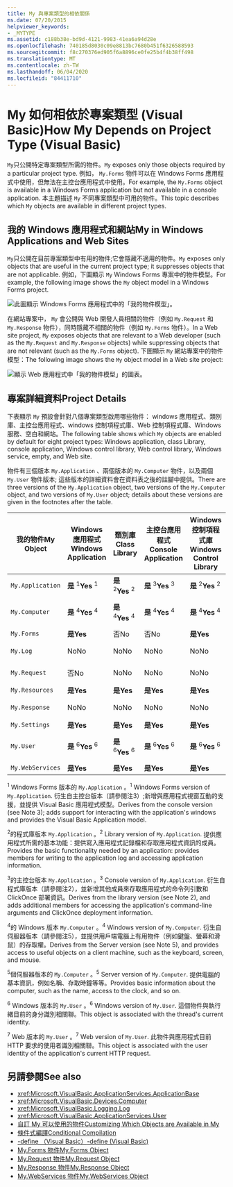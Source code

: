 ```yaml
---
title: My 與專案類型的相依關係
ms.date: 07/20/2015
helpviewer_keywords:
- _MYTYPE
ms.assetid: c188b38e-bd9d-4121-9983-41ea6a94d28e
ms.openlocfilehash: 740185d8030c09e8813bc7680b451f6326588593
ms.sourcegitcommit: f8c270376ed905f6a8896ce0fe25b4f4b38ff498
ms.translationtype: MT
ms.contentlocale: zh-TW
ms.lasthandoff: 06/04/2020
ms.locfileid: "84411710"
---
```

# <a name="how-my-depends-on-project-type-visual-basic"></a><span data-ttu-id="9b6f0-102">My 如何相依於專案類型 (Visual Basic)</span><span class="sxs-lookup"><span data-stu-id="9b6f0-102">How My Depends on Project Type (Visual Basic)</span></span>

<span data-ttu-id="9b6f0-103">`My`只公開特定專案類型所需的物件。</span><span class="sxs-lookup"><span data-stu-id="9b6f0-103">`My` exposes only those objects required by a particular project type.</span></span> <span data-ttu-id="9b6f0-104">例如， `My.Forms` 物件可以在 Windows Forms 應用程式中使用，但無法在主控台應用程式中使用。</span><span class="sxs-lookup"><span data-stu-id="9b6f0-104">For example, the `My.Forms` object is available in a Windows Forms application but not available in a console application.</span></span> <span data-ttu-id="9b6f0-105">本主題描述 `My` 不同專案類型中可用的物件。</span><span class="sxs-lookup"><span data-stu-id="9b6f0-105">This topic describes which `My` objects are available in different project types.</span></span>  
  
## <a name="my-in-windows-applications-and-web-sites"></a><span data-ttu-id="9b6f0-106">我的 Windows 應用程式和網站</span><span class="sxs-lookup"><span data-stu-id="9b6f0-106">My in Windows Applications and Web Sites</span></span>  

 <span data-ttu-id="9b6f0-107">`My`只公開在目前專案類型中有用的物件;它會隱藏不適用的物件。</span><span class="sxs-lookup"><span data-stu-id="9b6f0-107">`My` exposes only objects that are useful in the current project type; it suppresses objects that are not applicable.</span></span> <span data-ttu-id="9b6f0-108">例如，下圖顯示 `My` Windows Forms 專案中的物件模型。</span><span class="sxs-lookup"><span data-stu-id="9b6f0-108">For example, the following image shows the `My` object model in a Windows Forms project.</span></span>  
  
 ![此圖顯示 Windows Forms 應用程式中的「我的物件模型」。](./media/how-my-depends-on-project-type/my-object-model-windows-forms.png)  
  
 <span data-ttu-id="9b6f0-110">在網站專案中， `My` 會公開與 Web 開發人員相關的物件（例如 `My.Request` 和 `My.Response` 物件），同時隱藏不相關的物件（例如 `My.Forms` 物件）。</span><span class="sxs-lookup"><span data-stu-id="9b6f0-110">In a Web site project, `My` exposes objects that are relevant to a Web developer (such as the `My.Request` and `My.Response` objects) while suppressing objects that are not relevant (such as the `My.Forms` object).</span></span> <span data-ttu-id="9b6f0-111">下圖顯示 `My` 網站專案中的物件模型：</span><span class="sxs-lookup"><span data-stu-id="9b6f0-111">The following image shows the `My` object model in a Web site project:</span></span>  
  
 ![顯示 Web 應用程式中「我的物件模型」的圖表。](./media/how-my-depends-on-project-type/my-object-model-web.png)  
  
## <a name="project-details"></a><span data-ttu-id="9b6f0-113">專案詳細資料</span><span class="sxs-lookup"><span data-stu-id="9b6f0-113">Project Details</span></span>  

 <span data-ttu-id="9b6f0-114">下表顯示 `My` 預設會針對八個專案類型啟用哪些物件： windows 應用程式、類別庫、主控台應用程式、windows 控制項程式庫、Web 控制項程式庫、Windows 服務、空白和網站。</span><span class="sxs-lookup"><span data-stu-id="9b6f0-114">The following table shows which `My` objects are enabled by default for eight project types: Windows application, class Library, console application, Windows control library, Web control library, Windows service, empty, and Web site.</span></span>  
  
 <span data-ttu-id="9b6f0-115">物件有三個版本 `My.Application` 、兩個版本的 `My.Computer` 物件，以及兩個 `My.User` 物件版本; 這些版本的詳細資料會在資料表之後的註腳中提供。</span><span class="sxs-lookup"><span data-stu-id="9b6f0-115">There are three versions of the `My.Application` object, two versions of the `My.Computer` object, and two versions of `My.User` object; details about these versions are given in the footnotes after the table.</span></span>  
  
|<span data-ttu-id="9b6f0-116">我的物件</span><span class="sxs-lookup"><span data-stu-id="9b6f0-116">My Object</span></span>|<span data-ttu-id="9b6f0-117">Windows 應用程式</span><span class="sxs-lookup"><span data-stu-id="9b6f0-117">Windows Application</span></span>|<span data-ttu-id="9b6f0-118">類別庫</span><span class="sxs-lookup"><span data-stu-id="9b6f0-118">Class Library</span></span>|<span data-ttu-id="9b6f0-119">主控台應用程式</span><span class="sxs-lookup"><span data-stu-id="9b6f0-119">Console Application</span></span>|<span data-ttu-id="9b6f0-120">Windows 控制項程式庫</span><span class="sxs-lookup"><span data-stu-id="9b6f0-120">Windows Control Library</span></span>|<span data-ttu-id="9b6f0-121">Web 控制項程式庫</span><span class="sxs-lookup"><span data-stu-id="9b6f0-121">Web Control Library</span></span>|<span data-ttu-id="9b6f0-122">Windows 服務</span><span class="sxs-lookup"><span data-stu-id="9b6f0-122">Windows Service</span></span>|<span data-ttu-id="9b6f0-123">空白</span><span class="sxs-lookup"><span data-stu-id="9b6f0-123">Empty</span></span>|<span data-ttu-id="9b6f0-124">網站</span><span class="sxs-lookup"><span data-stu-id="9b6f0-124">Web Site</span></span>|  
|---|---|---|---|---|---|---|---|---|  
|`My.Application`|<span data-ttu-id="9b6f0-125">**是** <sup>1</sup></span><span class="sxs-lookup"><span data-stu-id="9b6f0-125">**Yes** <sup>1</sup></span></span>|<span data-ttu-id="9b6f0-126">**是** <sup>2</sup></span><span class="sxs-lookup"><span data-stu-id="9b6f0-126">**Yes** <sup>2</sup></span></span>|<span data-ttu-id="9b6f0-127">**是** <sup>3</sup></span><span class="sxs-lookup"><span data-stu-id="9b6f0-127">**Yes** <sup>3</sup></span></span>|<span data-ttu-id="9b6f0-128">**是** <sup>2</sup></span><span class="sxs-lookup"><span data-stu-id="9b6f0-128">**Yes** <sup>2</sup></span></span>|<span data-ttu-id="9b6f0-129">No</span><span class="sxs-lookup"><span data-stu-id="9b6f0-129">No</span></span>|<span data-ttu-id="9b6f0-130">**是** <sup>3</sup></span><span class="sxs-lookup"><span data-stu-id="9b6f0-130">**Yes** <sup>3</sup></span></span>|<span data-ttu-id="9b6f0-131">No</span><span class="sxs-lookup"><span data-stu-id="9b6f0-131">No</span></span>|<span data-ttu-id="9b6f0-132">No</span><span class="sxs-lookup"><span data-stu-id="9b6f0-132">No</span></span>|  
|`My.Computer`|<span data-ttu-id="9b6f0-133">**是** <sup>4</sup></span><span class="sxs-lookup"><span data-stu-id="9b6f0-133">**Yes** <sup>4</sup></span></span>|<span data-ttu-id="9b6f0-134">**是** <sup>4</sup></span><span class="sxs-lookup"><span data-stu-id="9b6f0-134">**Yes** <sup>4</sup></span></span>|<span data-ttu-id="9b6f0-135">**是** <sup>4</sup></span><span class="sxs-lookup"><span data-stu-id="9b6f0-135">**Yes** <sup>4</sup></span></span>|<span data-ttu-id="9b6f0-136">**是** <sup>4</sup></span><span class="sxs-lookup"><span data-stu-id="9b6f0-136">**Yes** <sup>4</sup></span></span>|<span data-ttu-id="9b6f0-137">**是** <sup>5</sup></span><span class="sxs-lookup"><span data-stu-id="9b6f0-137">**Yes** <sup>5</sup></span></span>|<span data-ttu-id="9b6f0-138">**是** <sup>4</sup></span><span class="sxs-lookup"><span data-stu-id="9b6f0-138">**Yes** <sup>4</sup></span></span>|<span data-ttu-id="9b6f0-139">No</span><span class="sxs-lookup"><span data-stu-id="9b6f0-139">No</span></span>|<span data-ttu-id="9b6f0-140">**是** <sup>5</sup></span><span class="sxs-lookup"><span data-stu-id="9b6f0-140">**Yes** <sup>5</sup></span></span>|  
|`My.Forms`|<span data-ttu-id="9b6f0-141">**是**</span><span class="sxs-lookup"><span data-stu-id="9b6f0-141">**Yes**</span></span>|<span data-ttu-id="9b6f0-142">否</span><span class="sxs-lookup"><span data-stu-id="9b6f0-142">No</span></span>|<span data-ttu-id="9b6f0-143">否</span><span class="sxs-lookup"><span data-stu-id="9b6f0-143">No</span></span>|<span data-ttu-id="9b6f0-144">**是**</span><span class="sxs-lookup"><span data-stu-id="9b6f0-144">**Yes**</span></span>|<span data-ttu-id="9b6f0-145">否</span><span class="sxs-lookup"><span data-stu-id="9b6f0-145">No</span></span>|<span data-ttu-id="9b6f0-146">No</span><span class="sxs-lookup"><span data-stu-id="9b6f0-146">No</span></span>|<span data-ttu-id="9b6f0-147">No</span><span class="sxs-lookup"><span data-stu-id="9b6f0-147">No</span></span>|<span data-ttu-id="9b6f0-148">No</span><span class="sxs-lookup"><span data-stu-id="9b6f0-148">No</span></span>|  
|`My.Log`|<span data-ttu-id="9b6f0-149">No</span><span class="sxs-lookup"><span data-stu-id="9b6f0-149">No</span></span>|<span data-ttu-id="9b6f0-150">No</span><span class="sxs-lookup"><span data-stu-id="9b6f0-150">No</span></span>|<span data-ttu-id="9b6f0-151">No</span><span class="sxs-lookup"><span data-stu-id="9b6f0-151">No</span></span>|<span data-ttu-id="9b6f0-152">No</span><span class="sxs-lookup"><span data-stu-id="9b6f0-152">No</span></span>|<span data-ttu-id="9b6f0-153">No</span><span class="sxs-lookup"><span data-stu-id="9b6f0-153">No</span></span>|<span data-ttu-id="9b6f0-154">No</span><span class="sxs-lookup"><span data-stu-id="9b6f0-154">No</span></span>|<span data-ttu-id="9b6f0-155">否</span><span class="sxs-lookup"><span data-stu-id="9b6f0-155">No</span></span>|<span data-ttu-id="9b6f0-156">**是**</span><span class="sxs-lookup"><span data-stu-id="9b6f0-156">**Yes**</span></span>|  
|`My.Request`|<span data-ttu-id="9b6f0-157">否</span><span class="sxs-lookup"><span data-stu-id="9b6f0-157">No</span></span>|<span data-ttu-id="9b6f0-158">No</span><span class="sxs-lookup"><span data-stu-id="9b6f0-158">No</span></span>|<span data-ttu-id="9b6f0-159">No</span><span class="sxs-lookup"><span data-stu-id="9b6f0-159">No</span></span>|<span data-ttu-id="9b6f0-160">No</span><span class="sxs-lookup"><span data-stu-id="9b6f0-160">No</span></span>|<span data-ttu-id="9b6f0-161">No</span><span class="sxs-lookup"><span data-stu-id="9b6f0-161">No</span></span>|<span data-ttu-id="9b6f0-162">No</span><span class="sxs-lookup"><span data-stu-id="9b6f0-162">No</span></span>|<span data-ttu-id="9b6f0-163">否</span><span class="sxs-lookup"><span data-stu-id="9b6f0-163">No</span></span>|<span data-ttu-id="9b6f0-164">**是**</span><span class="sxs-lookup"><span data-stu-id="9b6f0-164">**Yes**</span></span>|  
|`My.Resources`|<span data-ttu-id="9b6f0-165">**是**</span><span class="sxs-lookup"><span data-stu-id="9b6f0-165">**Yes**</span></span>|<span data-ttu-id="9b6f0-166">**是**</span><span class="sxs-lookup"><span data-stu-id="9b6f0-166">**Yes**</span></span>|<span data-ttu-id="9b6f0-167">**是**</span><span class="sxs-lookup"><span data-stu-id="9b6f0-167">**Yes**</span></span>|<span data-ttu-id="9b6f0-168">**是**</span><span class="sxs-lookup"><span data-stu-id="9b6f0-168">**Yes**</span></span>|<span data-ttu-id="9b6f0-169">**是**</span><span class="sxs-lookup"><span data-stu-id="9b6f0-169">**Yes**</span></span>|<span data-ttu-id="9b6f0-170">**是**</span><span class="sxs-lookup"><span data-stu-id="9b6f0-170">**Yes**</span></span>|<span data-ttu-id="9b6f0-171">否</span><span class="sxs-lookup"><span data-stu-id="9b6f0-171">No</span></span>|<span data-ttu-id="9b6f0-172">No</span><span class="sxs-lookup"><span data-stu-id="9b6f0-172">No</span></span>|  
|`My.Response`|<span data-ttu-id="9b6f0-173">No</span><span class="sxs-lookup"><span data-stu-id="9b6f0-173">No</span></span>|<span data-ttu-id="9b6f0-174">No</span><span class="sxs-lookup"><span data-stu-id="9b6f0-174">No</span></span>|<span data-ttu-id="9b6f0-175">No</span><span class="sxs-lookup"><span data-stu-id="9b6f0-175">No</span></span>|<span data-ttu-id="9b6f0-176">No</span><span class="sxs-lookup"><span data-stu-id="9b6f0-176">No</span></span>|<span data-ttu-id="9b6f0-177">No</span><span class="sxs-lookup"><span data-stu-id="9b6f0-177">No</span></span>|<span data-ttu-id="9b6f0-178">No</span><span class="sxs-lookup"><span data-stu-id="9b6f0-178">No</span></span>|<span data-ttu-id="9b6f0-179">否</span><span class="sxs-lookup"><span data-stu-id="9b6f0-179">No</span></span>|<span data-ttu-id="9b6f0-180">**是**</span><span class="sxs-lookup"><span data-stu-id="9b6f0-180">**Yes**</span></span>|  
|`My.Settings`|<span data-ttu-id="9b6f0-181">**是**</span><span class="sxs-lookup"><span data-stu-id="9b6f0-181">**Yes**</span></span>|<span data-ttu-id="9b6f0-182">**是**</span><span class="sxs-lookup"><span data-stu-id="9b6f0-182">**Yes**</span></span>|<span data-ttu-id="9b6f0-183">**是**</span><span class="sxs-lookup"><span data-stu-id="9b6f0-183">**Yes**</span></span>|<span data-ttu-id="9b6f0-184">**是**</span><span class="sxs-lookup"><span data-stu-id="9b6f0-184">**Yes**</span></span>|<span data-ttu-id="9b6f0-185">**是**</span><span class="sxs-lookup"><span data-stu-id="9b6f0-185">**Yes**</span></span>|<span data-ttu-id="9b6f0-186">**是**</span><span class="sxs-lookup"><span data-stu-id="9b6f0-186">**Yes**</span></span>|<span data-ttu-id="9b6f0-187">否</span><span class="sxs-lookup"><span data-stu-id="9b6f0-187">No</span></span>|<span data-ttu-id="9b6f0-188">No</span><span class="sxs-lookup"><span data-stu-id="9b6f0-188">No</span></span>|  
|`My.User`|<span data-ttu-id="9b6f0-189">**是** <sup>6</sup></span><span class="sxs-lookup"><span data-stu-id="9b6f0-189">**Yes** <sup>6</sup></span></span>|<span data-ttu-id="9b6f0-190">**是** <sup>6</sup></span><span class="sxs-lookup"><span data-stu-id="9b6f0-190">**Yes** <sup>6</sup></span></span>|<span data-ttu-id="9b6f0-191">**是** <sup>6</sup></span><span class="sxs-lookup"><span data-stu-id="9b6f0-191">**Yes** <sup>6</sup></span></span>|<span data-ttu-id="9b6f0-192">**是** <sup>6</sup></span><span class="sxs-lookup"><span data-stu-id="9b6f0-192">**Yes** <sup>6</sup></span></span>|<span data-ttu-id="9b6f0-193">**是** <sup>7</sup></span><span class="sxs-lookup"><span data-stu-id="9b6f0-193">**Yes** <sup>7</sup></span></span>|<span data-ttu-id="9b6f0-194">**是** <sup>6</sup></span><span class="sxs-lookup"><span data-stu-id="9b6f0-194">**Yes** <sup>6</sup></span></span>|<span data-ttu-id="9b6f0-195">No</span><span class="sxs-lookup"><span data-stu-id="9b6f0-195">No</span></span>|<span data-ttu-id="9b6f0-196">**是** <sup>7</sup></span><span class="sxs-lookup"><span data-stu-id="9b6f0-196">**Yes** <sup>7</sup></span></span>|  
|`My.WebServices`|<span data-ttu-id="9b6f0-197">**是**</span><span class="sxs-lookup"><span data-stu-id="9b6f0-197">**Yes**</span></span>|<span data-ttu-id="9b6f0-198">**是**</span><span class="sxs-lookup"><span data-stu-id="9b6f0-198">**Yes**</span></span>|<span data-ttu-id="9b6f0-199">**是**</span><span class="sxs-lookup"><span data-stu-id="9b6f0-199">**Yes**</span></span>|<span data-ttu-id="9b6f0-200">**是**</span><span class="sxs-lookup"><span data-stu-id="9b6f0-200">**Yes**</span></span>|<span data-ttu-id="9b6f0-201">**是**</span><span class="sxs-lookup"><span data-stu-id="9b6f0-201">**Yes**</span></span>|<span data-ttu-id="9b6f0-202">**是**</span><span class="sxs-lookup"><span data-stu-id="9b6f0-202">**Yes**</span></span>|<span data-ttu-id="9b6f0-203">否</span><span class="sxs-lookup"><span data-stu-id="9b6f0-203">No</span></span>|<span data-ttu-id="9b6f0-204">No</span><span class="sxs-lookup"><span data-stu-id="9b6f0-204">No</span></span>|  
  
 <span data-ttu-id="9b6f0-205"><sup>1</sup> Windows Forms 版本的 `My.Application` 。</span><span class="sxs-lookup"><span data-stu-id="9b6f0-205"><sup>1</sup> Windows Forms version of `My.Application`.</span></span> <span data-ttu-id="9b6f0-206">衍生自主控台版本（請參閱注3）;新增與應用程式視窗互動的支援，並提供 Visual Basic 應用程式模型。</span><span class="sxs-lookup"><span data-stu-id="9b6f0-206">Derives from the console version (see Note 3); adds support for interacting with the application's windows and provides the Visual Basic Application model.</span></span>  
  
 <span data-ttu-id="9b6f0-207"><sup>2</sup>的程式庫版本 `My.Application` 。</span><span class="sxs-lookup"><span data-stu-id="9b6f0-207"><sup>2</sup> Library version of `My.Application`.</span></span> <span data-ttu-id="9b6f0-208">提供應用程式所需的基本功能：提供寫入應用程式記錄檔和存取應用程式資訊的成員。</span><span class="sxs-lookup"><span data-stu-id="9b6f0-208">Provides the basic functionality needed by an application: provides members for writing to the application log and accessing application information.</span></span>  
  
 <span data-ttu-id="9b6f0-209"><sup>3</sup>的主控台版本 `My.Application` 。</span><span class="sxs-lookup"><span data-stu-id="9b6f0-209"><sup>3</sup> Console version of `My.Application`.</span></span> <span data-ttu-id="9b6f0-210">衍生自程式庫版本（請參閱注2），並新增其他成員來存取應用程式的命令列引數和 ClickOnce 部署資訊。</span><span class="sxs-lookup"><span data-stu-id="9b6f0-210">Derives from the library version (see Note 2), and adds additional members for accessing the application's command-line arguments and ClickOnce deployment information.</span></span>  
  
 <span data-ttu-id="9b6f0-211"><sup>4</sup>的 Windows 版本 `My.Computer` 。</span><span class="sxs-lookup"><span data-stu-id="9b6f0-211"><sup>4</sup> Windows version of `My.Computer`.</span></span> <span data-ttu-id="9b6f0-212">衍生自伺服器版本（請參閱注5），並提供用戶端電腦上有用物件（例如鍵盤、螢幕和滑鼠）的存取權。</span><span class="sxs-lookup"><span data-stu-id="9b6f0-212">Derives from the Server version (see Note 5), and provides access to useful objects on a client machine, such as the keyboard, screen, and mouse.</span></span>  
  
 <span data-ttu-id="9b6f0-213"><sup>5</sup>個伺服器版本的 `My.Computer` 。</span><span class="sxs-lookup"><span data-stu-id="9b6f0-213"><sup>5</sup> Server version of `My.Computer`.</span></span> <span data-ttu-id="9b6f0-214">提供電腦的基本資訊，例如名稱、存取時鐘等等。</span><span class="sxs-lookup"><span data-stu-id="9b6f0-214">Provides basic information about the computer, such as the name, access to the clock, and so on.</span></span>  
  
 <span data-ttu-id="9b6f0-215"><sup>6</sup> Windows 版本的 `My.User` 。</span><span class="sxs-lookup"><span data-stu-id="9b6f0-215"><sup>6</sup> Windows version of `My.User`.</span></span> <span data-ttu-id="9b6f0-216">這個物件與執行緒目前的身分識別相關聯。</span><span class="sxs-lookup"><span data-stu-id="9b6f0-216">This object is associated with the thread's current identity.</span></span>  
  
 <span data-ttu-id="9b6f0-217"><sup>7</sup> Web 版本的 `My.User` 。</span><span class="sxs-lookup"><span data-stu-id="9b6f0-217"><sup>7</sup> Web version of `My.User`.</span></span> <span data-ttu-id="9b6f0-218">此物件與應用程式目前 HTTP 要求的使用者識別相關聯。</span><span class="sxs-lookup"><span data-stu-id="9b6f0-218">This object is associated with the user identity of the application's current HTTP request.</span></span>  
  
## <a name="see-also"></a><span data-ttu-id="9b6f0-219">另請參閱</span><span class="sxs-lookup"><span data-stu-id="9b6f0-219">See also</span></span>

- <xref:Microsoft.VisualBasic.ApplicationServices.ApplicationBase>
- <xref:Microsoft.VisualBasic.Devices.Computer>
- <xref:Microsoft.VisualBasic.Logging.Log>
- <xref:Microsoft.VisualBasic.ApplicationServices.User>
- [<span data-ttu-id="9b6f0-220">自訂 My 可以使用的物件</span><span class="sxs-lookup"><span data-stu-id="9b6f0-220">Customizing Which Objects are Available in My</span></span>](../customizing-extending-my/customizing-which-objects-are-available-in-my.md)
- [<span data-ttu-id="9b6f0-221">條件式編譯</span><span class="sxs-lookup"><span data-stu-id="9b6f0-221">Conditional Compilation</span></span>](../../programming-guide/program-structure/conditional-compilation.md)
- [<span data-ttu-id="9b6f0-222">-define （Visual Basic）</span><span class="sxs-lookup"><span data-stu-id="9b6f0-222">-define (Visual Basic)</span></span>](../../reference/command-line-compiler/define.md)
- [<span data-ttu-id="9b6f0-223">My.Forms 物件</span><span class="sxs-lookup"><span data-stu-id="9b6f0-223">My.Forms Object</span></span>](../../language-reference/objects/my-forms-object.md)
- [<span data-ttu-id="9b6f0-224">My.Request 物件</span><span class="sxs-lookup"><span data-stu-id="9b6f0-224">My.Request Object</span></span>](../../language-reference/objects/my-request-object.md)
- [<span data-ttu-id="9b6f0-225">My.Response 物件</span><span class="sxs-lookup"><span data-stu-id="9b6f0-225">My.Response Object</span></span>](../../language-reference/objects/my-response-object.md)
- [<span data-ttu-id="9b6f0-226">My.WebServices 物件</span><span class="sxs-lookup"><span data-stu-id="9b6f0-226">My.WebServices Object</span></span>](../../language-reference/objects/my-webservices-object.md)
